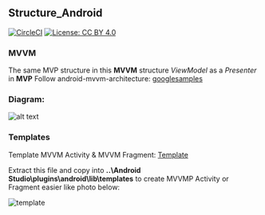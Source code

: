 ## Structure_Android
[![CircleCI](https://circleci.com/gh/daolq3012/Structure_Android/tree/mvvm-architecture.svg?style=shield)](https://circleci.com/gh/daolq3012/Structure_Android/tree/mvvm-architecture)
[![License: CC BY 4.0](https://img.shields.io/badge/License-CC%20BY%204.0-lightgrey.svg)](https://creativecommons.org/licenses/by/4.0/)

### MVVM
The same MVP structure in this **MVVM** structure _ViewModel_ as a _Presenter_ in **MVP**
Follow android-mvvm-architecture: [googlesamples](https://github.com/googlesamples/android-architecture/tree/dev-todo-mvvm-databinding)

### Diagram:
![alt text](https://github.com/daolq3012/Structure_Android/blob/master/images/mvvm.png?raw=true)

### Templates
Template MVVM Activity & MVVM Fragment: [Template](https://github.com/daolq3012/Structure_Android/blob/mvvm-architecture/templates/MVVM_templates.zip?raw=true)

Extract this file and copy into
**..\Android Studio\plugins\android\lib\templates**
to create MVVMP Activity or Fragment easier like photo below:

![template](https://raw.githubusercontent.com/daolq3012/Structure_Android/mvvmp-architecture/templates/Templates.png)
